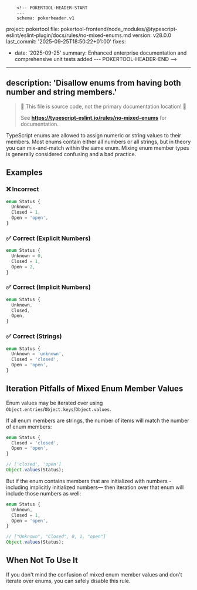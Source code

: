         <!-- POKERTOOL-HEADER-START
        ---
        schema: pokerheader.v1
project: pokertool
file: pokertool-frontend/node_modules/@typescript-eslint/eslint-plugin/docs/rules/no-mixed-enums.md
version: v28.0.0
last_commit: '2025-09-25T18:50:22+01:00'
fixes:
- date: '2025-09-25'
  summary: Enhanced enterprise documentation and comprehensive unit tests added
        ---
        POKERTOOL-HEADER-END -->
---
description: 'Disallow enums from having both number and string members.'
---

> 🛑 This file is source code, not the primary documentation location! 🛑
>
> See **https://typescript-eslint.io/rules/no-mixed-enums** for documentation.

TypeScript enums are allowed to assign numeric or string values to their members.
Most enums contain either all numbers or all strings, but in theory you can mix-and-match within the same enum.
Mixing enum member types is generally considered confusing and a bad practice.

## Examples

<!--tabs-->

### ❌ Incorrect

```ts
enum Status {
  Unknown,
  Closed = 1,
  Open = 'open',
}
```

### ✅ Correct (Explicit Numbers)

```ts
enum Status {
  Unknown = 0,
  Closed = 1,
  Open = 2,
}
```

### ✅ Correct (Implicit Numbers)

```ts
enum Status {
  Unknown,
  Closed,
  Open,
}
```

### ✅ Correct (Strings)

```ts
enum Status {
  Unknown = 'unknown',
  Closed = 'closed',
  Open = 'open',
}
```

## Iteration Pitfalls of Mixed Enum Member Values

Enum values may be iterated over using `Object.entries`/`Object.keys`/`Object.values`.

If all enum members are strings, the number of items will match the number of enum members:

```ts
enum Status {
  Closed = 'closed',
  Open = 'open',
}

// ['closed', 'open']
Object.values(Status);
```

But if the enum contains members that are initialized with numbers -including implicitly initialized numbers— then iteration over that enum will include those numbers as well:

```ts
enum Status {
  Unknown,
  Closed = 1,
  Open = 'open',
}

// ["Unknown", "Closed", 0, 1, "open"]
Object.values(Status);
```

## When Not To Use It

If you don't mind the confusion of mixed enum member values and don't iterate over enums, you can safely disable this rule.
